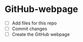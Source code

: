 # GitHub-webpage

- [ ] Add files for this repo
- [ ] Commit changes 
- [ ] Create the GitHub webpage 
